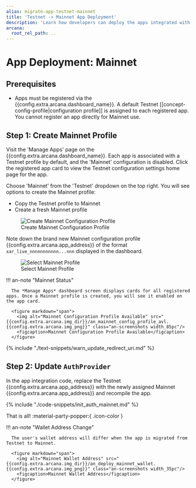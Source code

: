 ```yaml
---
alias: migrate-app-testnet-mainnet
title: 'Testnet -> Mainnet App Deployment'
description: 'Learn how developers can deploy the apps integrated with the Arcana Auth on the Arcana Testnet/Mainnet.'
arcana:
  root_rel_path: ..
---
```


# App Deployment: Mainnet

## Prerequisites

* Apps must be registered via the {{config.extra.arcana.dashboard_name}}. A default Testnet [[concept-config-profile|configuration profile]] is assigned to each registered app. You cannot register an app directly for Mainnet use.

## Step 1: Create Mainnet Profile

Visit the 'Manage Apps' page on the {{config.extra.arcana.dashboard_name}}. Each app is associated with a Testnet profile by default, and the 'Mainnet' configuration is disabled. Click the registered app card to view the Testnet configuration settings home page for the app. 

Choose 'Mainnet' from the  'Testnet' dropdown on the top right. You will see options to create the Mainnet profile:

* Copy the Testnet profile to Mainnet 
* Create a fresh Mainnet profile

<figure markdown="span">
  <img alt="Create Mainnet Configuration Profile" src="{{config.extra.arcana.img_dir}}/an_testnet_mainnet_config_create.gif" class="an-screenshots width_85pc"/>
  <figcaption>Create Mainnet Configuration Profile</figcaption>
</figure>

Note down the brand new Mainnet configuration profile {{config.extra.arcana.app_address}} of the format `xar_live_nnnnnnnnnnn...nnn` displayed in the dashboard.

 <figure markdown="span">
   <img alt="Select Mainnet Profile" src="{{config.extra.arcana.img_dir}}/an_deploy_mainnet_dashboard.{{config.extra.arcana.img_png}}" class="an-screenshots width_85pc"/>
   <figcaption>Select Mainnet Profile</figcaption>
</figure>

!!! an-note "Mainnet Status"

      The *Manage Apps* dashboard screen displays cards for all registered apps. Once a Mainnet profile is created, you will see it enabled on the app card.

      <figure markdown="span">
        <img alt="Mainnet Configuration Profile Available" src="{{config.extra.arcana.img_dir}}/an_mainnet_config_profile_avl.{{config.extra.arcana.img_png}}" class="an-screenshots width_85pc"/>
        <figcaption>Mainnet Configuration Profile Available</figcaption>
      </figure>



{% include "./text-snippets/warn_update_redirect_uri.md" %}

## Step 2: Update `AuthProvider`

In the app integration code, replace the Testnet {{config.extra.arcana.app_address}} with the newly assigned Mainnet  {{config.extra.arcana.app_address}} and recompile the app. 

{% include "./code-snippets/init_auth_mainnet.md" %}

That is all! :material-party-popper:{ .icon-color }

!!! an-note "Wallet Address Change"

      The user's wallet address will differ when the app is migrated from Testnet to Mainnet.
            
      <figure markdown="span">
        <img alt="Mainnet Wallet Address" src="{{config.extra.arcana.img_dir}}/an_deploy_mainnet_wallet.{{config.extra.arcana.img_png}}" class="an-screenshots width_35pc"/>
        <figcaption>Mainnet Wallet Address</figcaption>
      </figure>